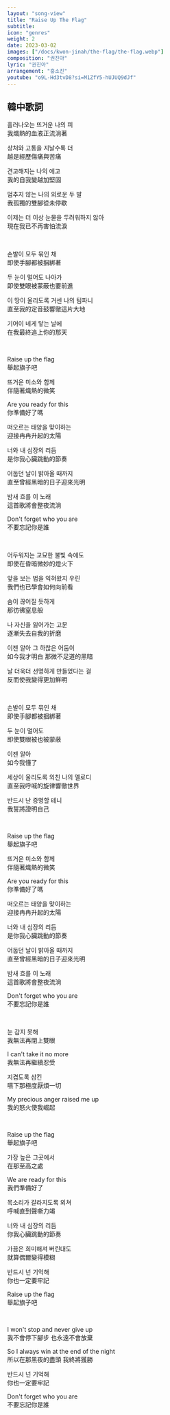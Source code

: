 ```yaml
---
layout: "song-view"
title: "Raise Up The Flag"
subtitle: 
icon: "genres"
weight: 2
date: 2023-03-02
images: ["/docs/kwon-jinah/the-flag/the-flag.webp"]
composition: "권진아"
lyric: "권진아"
arrangement: "홍소진"
youtube: "o9L-Hd3tvD8?si=M1ZfY5-hUJUQ9dJf"
---
```


## 韓中歌詞

흘러나오는 뜨거운 나의 피  
我熾熱的血液正流淌著  

상처와 고통을 지날수록 더  
越是經歷傷痛與苦痛  

견고해지는 나의 에고  
我的自我變越加堅固  

멈추지 않는 나의 외로운 두 발  
我孤獨的雙腳從未停歇  

이제는 더 이상 눈물을 두려워하지 않아  
現在我已不再害怕流淚  

</br>

손발이 모두 묶인 채  
即使手腳都被捆綁著  

두 눈이 멀어도 나아가  
即使雙眼被蒙蔽也要前進  

이 땅이 울리도록 거센 나의 팀파니  
直至我的定音鼓響徹這片大地

기어이 네게 닿는 날에  
在我最終追上你的那天  

</br>

Raise up the flag  
舉起旗子吧  

뜨거운 미소와 함께  
伴隨著熾熱的微笑  

Are you ready for this  
你準備好了嗎  

떠오르는 태양을 맞이하는  
迎接冉冉升起的太陽  

너와 내 심장의 리듬  
是你我心臟跳動的節奏  

어둡던 날이 밝아올 때까지  
直至曾經黑暗的日子迎來光明  

밤새 흐를 이 노래  
這首歌將會整夜流淌  

Don't forget who you are  
不要忘記你是誰  

</br>

어두워지는 교묘한 불빛 속에도  
即使在昏暗微妙的燈火下  

앞을 보는 법을 익혀왔지 우린  
我們也已學會如何向前看  

숨이 끊어질 듯하게  
那彷彿窒息般  

나 자신을 잃어가는 고문  
逐漸失去自我的折磨  

이젠 알아 그 하찮은 어둠이  
如今我才明白 那微不足道的黑暗  

날 더욱더 선명하게 만들었다는 걸  
反而使我變得更加鮮明  

</br>

손발이 모두 묶인 채  
即使手腳都被捆綁著  

두 눈이 멀어도  
即使雙眼被也被蒙蔽  

이젠 알아  
如今我懂了  

세상이 울리도록 외친 나의 멜로디  
直至我呼喊的旋律響徹世界  

반드시 난 증명할 테니  
我誓將證明自己  

</br>

Raise up the flag  
舉起旗子吧  

뜨거운 미소와 함께  
伴隨著熾熱的微笑  

Are you ready for this  
你準備好了嗎  

떠오르는 태양을 맞이하는  
迎接冉冉升起的太陽  

너와 내 심장의 리듬  
是你我心臟跳動的節奏  

어둡던 날이 밝아올 때까지  
直至曾經黑暗的日子迎來光明  

밤새 흐를 이 노래  
這首歌將會整夜流淌  

Don't forget who you are  
不要忘記你是誰  

</br>

눈 감지 못해  
我無法再閉上雙眼  

I can't take it no more  
我無法再繼續忍受  

지겹도록 삼킨  
嚥下那極度厭煩一切  

My precious anger raised me up  
我的怒火使我崛起  

</br>

Raise up the flag  
舉起旗子吧  

가장 높은 그곳에서  
在那至高之處  

We are ready for this  
我們準備好了  

목소리가 갈라지도록 외쳐  
呼喊直到聲嘶力竭

너와 내 심장의 리듬  
你我心臟跳動的節奏  

가끔은 희미해져 버린대도  
就算偶爾變得模糊  

반드시 넌 기억해  
你也一定要牢記  

Raise up the flag  
舉起旗子吧  

</br>

I won't stop and never give up  
我不會停下腳步 也永遠不會放棄

So I always win at the end of the night  
所以在那黑夜的盡頭 我終將獲勝

반드시 넌 기억해  
你也一定要牢記  

Don't forget who you are   
不要忘記你是誰  
